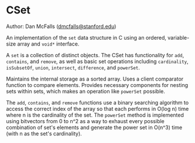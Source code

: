 # CSet

Author: Dan McFalls (dmcfalls@stanford.edu)

An implementation of the <code>set</code> data structure in C using an ordered, variable-size array and <code>void*</code> interface.

A <code>set</code> is a collection of distinct objects. The CSet has functionality for <code>add</code>, <code>contains</code>, and <code>remove</code>, as well as basic set operations including <code>cardinality</code>, <code>isSubsetOf</code>, <code>union</code>, <code>intersect</code>, <code>difference</code>, and <code>powerSet</code>.

Maintains the internal storage as a sorted array. Uses a client comparator function to compare elements. Provides necessary components for nesting sets within sets, which makes an operation like <code>powerSet</code> possible.

The <code>add</code>, <code>contains</code>, and <code>remove</code> functions use a binary searching algorithm to access the correct index of the array so that each performs in O(log n) time where n is the cardinality of the set. The <code>powerSet</code> method is implemented using bitvectors from 0 to n^2 as a way to exhaust every possible combination of set's elements and generate the power set in O(n^3) time (with n as the set's cardinality).
